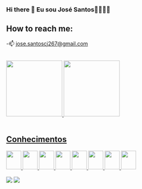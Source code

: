 ### Hi there 👋 Eu sou José Santos🐱‍👤🐱‍💻

<h2> How to reach me: </h2>

-📫 jose.santoscj267@gmail.com</li>

<br>


 <div>
  <a href="https://github.com/sjunior267">
  <img height="150em" src="https://github-readme-stats.vercel.app/api?username=sjunior267&show_icons=true&theme=dracula&include_all_commits=true&count_private=true"/>
  <img height="150em" src="https://github-readme-stats.vercel.app/api/top-langs/?username=sjunior267&layout=compact&langs_count=7&theme=dracula"/>
</div><br>
 
 <h2>Conhecimentos</h2>
 <div>
  <img height="50" width="40px" src="https://cdn.jsdelivr.net/gh/devicons/devicon/icons/html5/html5-original.svg" style="max-width: 100%;">
  <img height="50" width="40px" src="https://cdn.jsdelivr.net/gh/devicons/devicon/icons/css3/css3-plain.svg" style="max-width: 100%;">
  <img height="50" width="40px" src="https://cdn.jsdelivr.net/gh/devicons/devicon/icons/javascript/javascript-plain.svg" style="max-width: 100%;">
  <img height="50" width="40px"src="https://cdn.jsdelivr.net/gh/devicons/devicon/icons/git/git-original.svg" style="max-width: 100%;">
  <img height="50" width="40px" src="https://cdn.jsdelivr.net/gh/devicons/devicon/icons/mysql/mysql-original-wordmark.svg" style="max-width: 100%;">
  <img height="50" width="40px" src="https://cdn.jsdelivr.net/gh/devicons/devicon/icons/vscode/vscode-original.svg" style="max-width: 100%;">
  <img height="50" width="40px" src="https://cdn.jsdelivr.net/gh/devicons/devicon/icons/gimp/gimp-original.svg" style="max-width: 100%;">
  <img height="50" width="40px" src="https://cdn.jsdelivr.net/gh/devicons/devicon/icons/figma/figma-original.svg" style="max-width: 100%;">                                          </div><br>
 
 <div>
 <a href = "mailto:jose.santoscj267@gmail.com"><img src="https://img.shields.io/badge/Gmail-D14836?style=for-the-badge&logo=gmail&logoColor=white"></a>
 <a href = "https://www.linkedin.com/in/jos%C3%A9-santos-4303a1164/"><img src="https://img.shields.io/badge/LinkedIn-0077B5?style=for-the-badge&logo=linkedin&logoColor=white"></a>
 </div>
 
 
 
